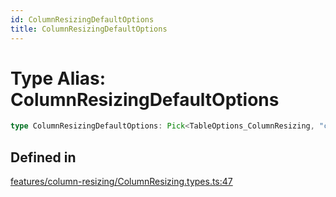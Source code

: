 ```yaml
---
id: ColumnResizingDefaultOptions
title: ColumnResizingDefaultOptions
---
```


# Type Alias: ColumnResizingDefaultOptions

```ts
type ColumnResizingDefaultOptions: Pick<TableOptions_ColumnResizing, "columnResizeMode" | "onColumnResizingChange" | "columnResizeDirection">;
```

## Defined in

[features/column-resizing/ColumnResizing.types.ts:47](https://github.com/TanStack/table/blob/main/packages/table-core/src/features/column-resizing/ColumnResizing.types.ts#L47)
